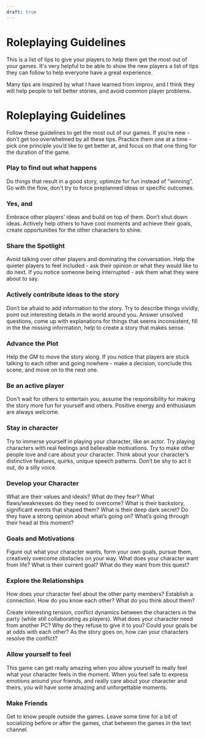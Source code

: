 ```yaml
---
draft: true
---
```


# Roleplaying Guidelines
This is a list of tips to give your players to help them get the most out of your games. It's very helpful to be able to show the new players a list of tips they can follow to help everyone have a great experience.

Many tips are inspired by what I have learned from improv, and I think they will help people to tell better stories, and avoid common player problems.

# Roleplaying Guidelines
Follow these guidelines to get the most out of our games. If you’re new - don’t get too overwhelmed by all these tips. Practice them one at a time - pick one principle you’d like to get better at, and focus on that one thing for the duration of the game.

### Play to find out what happens
Do things that result in a good story, optimize for fun instead of “winning”. Go with the flow, don't try to force preplanned ideas or specific outcomes.

### Yes, and
Embrace other players’ ideas and build on top of them. Don’t shut down ideas. Actively help others to have cool moments and achieve their goals, create opportunities for the other characters to shine.  

### Share the Spotlight
Avoid talking over other players and dominating the conversation. Help the quieter players to feel included - ask their opinion or what they would like to do next. If you notice someone being interrupted - ask them what they were about to say.

### Actively contribute ideas to the story
Don’t be afraid to add information to the story. Try to describe things vividly, point out interesting details in the world around you. Answer unsolved questions, come up with explanations for things that seems inconsistent, fill in the the missing information, help to create a story that makes sense. 

### Advance the Plot
Help the GM to move the story along. If you notice that players are stuck talking to each other and going nowhere - make a decision, conclude this scene, and move on to the next one.

### Be an active player
Don't wait for others to entertain you, assume the responsibility for making the story more fun for yourself and others. Positive energy and enthusiasm are always welcome.

### Stay in character
Try to immerse yourself in playing your character, like an actor. Try playing characters with real feelings and believable motivations. Try to make other people love and care about your character. Think about your character’s distinctive features, quirks, unique speech patterns. Don’t be shy to act it out, do a silly voice.

### Develop your Character
What are their values and ideals? What do they fear? What flaws/weaknesses do they need to overcome? What is their backstory, significant events that shaped them? What is their deep dark secret? Do they have a strong opinion about what’s going on? What’s going through their head at this moment?

### Goals and Motivations
Figure out what your character wants, form your own goals, pursue them, creatively overcome obstacles on your way. What does your character want from life? What is their current goal? What do they want from this quest?

### Explore the Relationships
How does your character feel about the other party members? Establish a connection. How do you know each other? What do you think about them?

Create interesting tension, conflict dynamics between the characters in the party (while still collaborating as players). What does your character need from another PC? Why do they refuse to give it to you? Could your goals be at odds with each other? As the story goes on, how can your characters resolve the conflict?

### Allow yourself to feel
This game can get really amazing when you allow yourself to really feel what your character feels in the moment. When you feel safe to express emotions around your friends, and really care about your character and theirs, you will have some amazing and unforgettable moments.

### Make Friends
Get to know people outside the games. Leave some time for a bit of socializing before or after the games, chat between the games in the text channel.